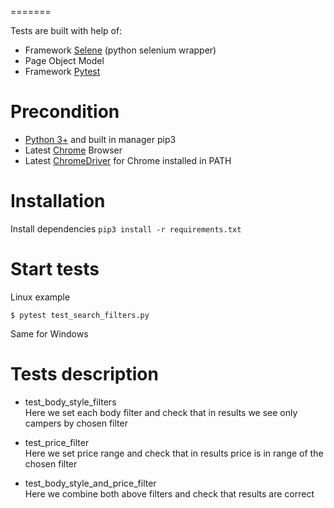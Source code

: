 =======

Tests are built with help of:
 * Framework [Selene](https://github.com/yashaka/selene) (python selenium wrapper)
 * Page Object Model
 * Framework [Pytest](https://docs.pytest.org/en/latest/)

# Precondition

* [Python 3+](https://www.python.org/) and built in manager pip3
* Latest [Chrome](https://www.google.com/chrome/) Browser
* Latest [ChromeDriver](https://chromedriver.storage.googleapis.com/index.html) for Chrome installed in PATH


# Installation

Install dependencies `pip3 install -r requirements.txt`

# Start tests

Linux example
```
$ pytest test_search_filters.py
```

Same for Windows

# Tests description

* test_body_style_filters  
Here we set each body filter and check that in results we see only campers by chosen filter

* test_price_filter  
Here we set price range and check that in results price is in range of the chosen filter

* test_body_style_and_price_filter  
Here we combine both above filters and check that results are correct